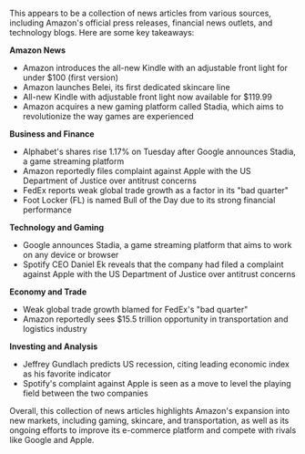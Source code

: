 This appears to be a collection of news articles from various sources, including Amazon's official press releases, financial news outlets, and technology blogs. Here are some key takeaways:

**Amazon News**

* Amazon introduces the all-new Kindle with an adjustable front light for under $100 (first version)
* Amazon launches Belei, its first dedicated skincare line
* All-new Kindle with adjustable front light now available for $119.99
* Amazon acquires a new gaming platform called Stadia, which aims to revolutionize the way games are experienced

**Business and Finance**

* Alphabet's shares rise 1.17% on Tuesday after Google announces Stadia, a game streaming platform
* Amazon reportedly files complaint against Apple with the US Department of Justice over antitrust concerns
* FedEx reports weak global trade growth as a factor in its "bad quarter"
* Foot Locker (FL) is named Bull of the Day due to its strong financial performance

**Technology and Gaming**

* Google announces Stadia, a game streaming platform that aims to work on any device or browser
* Spotify CEO Daniel Ek reveals that the company had filed a complaint against Apple with the US Department of Justice over antitrust concerns

**Economy and Trade**

* Weak global trade growth blamed for FedEx's "bad quarter"
* Amazon reportedly sees $15.5 trillion opportunity in transportation and logistics industry

**Investing and Analysis**

* Jeffrey Gundlach predicts US recession, citing leading economic index as his favorite indicator
* Spotify's complaint against Apple is seen as a move to level the playing field between the two companies

Overall, this collection of news articles highlights Amazon's expansion into new markets, including gaming, skincare, and transportation, as well as its ongoing efforts to improve its e-commerce platform and compete with rivals like Google and Apple.